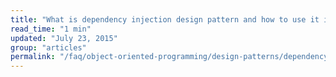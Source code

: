 ```yaml
---
title: "What is dependency injection design pattern and how to use it in PHP?"
read_time: "1 min"
updated: "July 23, 2015"
group: "articles"
permalink: "/faq/object-oriented-programming/design-patterns/dependency-injection/"
---
```


